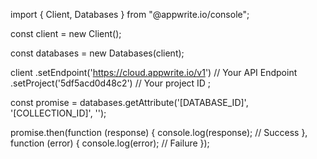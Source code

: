 import { Client,  Databases } from "@appwrite.io/console";

const client = new Client();

const databases = new Databases(client);

client
    .setEndpoint('https://cloud.appwrite.io/v1') // Your API Endpoint
    .setProject('5df5acd0d48c2') // Your project ID
;

const promise = databases.getAttribute('[DATABASE_ID]', '[COLLECTION_ID]', '');

promise.then(function (response) {
    console.log(response); // Success
}, function (error) {
    console.log(error); // Failure
});